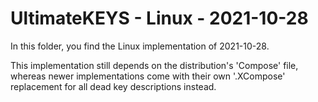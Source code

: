 # UltimateKEYS - Linux - 2021-10-28

In this folder, you find the Linux implementation of 2021-10-28.

This implementation still depends on the distribution's 'Compose' file, whereas newer implementations come with their own '.XCompose' replacement for all dead key descriptions instead.
